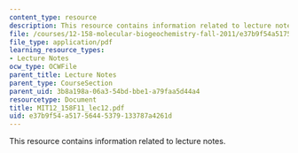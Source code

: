 ```yaml
---
content_type: resource
description: This resource contains information related to lecture notes.
file: /courses/12-158-molecular-biogeochemistry-fall-2011/e37b9f54a51756445379133787a4261d_MIT12_158F11_lec12.pdf
file_type: application/pdf
learning_resource_types:
- Lecture Notes
ocw_type: OCWFile
parent_title: Lecture Notes
parent_type: CourseSection
parent_uid: 3b8a198a-06a3-54bd-bbe1-a79faa5d44a4
resourcetype: Document
title: MIT12_158F11_lec12.pdf
uid: e37b9f54-a517-5644-5379-133787a4261d
---
```

This resource contains information related to lecture notes.

